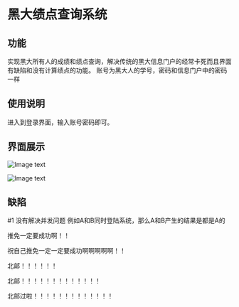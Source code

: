 黑大绩点查询系统
======

功能
------
实现黑大所有人的成绩和绩点查询，解决传统的黑大信息门户的经常卡死而且界面有缺陷和没有计算绩点的功能。
账号为黑大人的学号，密码和信息门户中的密码一样

使用说明
------
进入到登录界面，输入账号密码即可。

界面展示
------
![Image text](https://github.com/naginoasukara/heida-grade-search-system/blob/master/%E9%BB%91%E5%A4%A7%E7%BB%A9%E7%82%B9%E7%B3%BB%E7%BB%9F%E7%99%BB%E5%BD%95%E7%95%8C%E9%9D%A2%E5%9B%BE.jpg)

![Image text](https://github.com/naginoasukara/heida-grade-search-system/blob/master/%E7%99%BB%E5%BD%95%E7%BB%93%E6%9E%9C%E7%95%8C%E9%9D%A2%20%E5%8F%AF%E4%BB%A5%E5%BE%97%E7%9F%A5%E8%87%AA%E5%B7%B1%E6%89%80%E6%9C%89%E6%88%90%E7%BB%A9%E5%92%8C%E7%BB%A9%E7%82%B9.png)

缺陷
------
#1 
没有解决并发问题
例如A和B同时登陆系统，那么A和B产生的结果是都是A的


推免一定要成功啊！！

祝自己推免一定一定要成功啊啊啊啊啊！！

北邮！！！！！！


北邮！！！！！！！！！！！！！

北邮过啦！！！！！！！！！！！！！


